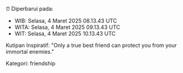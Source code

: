 ⏰ Diperbarui pada:
- WIB: Selasa, 4 Maret 2025 08.13.43 UTC
- WITA: Selasa, 4 Maret 2025 09.13.43 UTC
- WIT: Selasa, 4 Maret 2025 10.13.43 UTC

Kutipan Inspiratif:
"Only a true best friend can protect you from your immortal enemies."


Kategori: friendship

